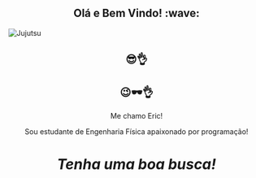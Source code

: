 <h2 align='center'> Olá e Bem Vindo! :wave:</h2>

![Jujutsu](https://user-images.githubusercontent.com/81690594/130728316-11e914c8-59c3-4729-8ce9-b87983fd8dd8.gif)

<h2 align='center'> 😎👌</h2>
<h2 align='center'> 😉🕶️👌</h2>
<p align='center'>
Me chamo Eric!
</p>
<p align='center'>Sou estudante de Engenharia Física apaixonado por programação!</p>
<h1 align='center'><i>Tenha uma boa busca!</i></h1>

